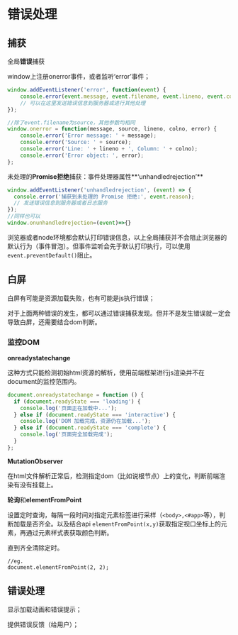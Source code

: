 # 错误处理

## 捕获

全局**错误**捕获

window上注册onerror事件，或者监听‘error’事件；

```js
window.addEventListener('error', function(event) {
    console.error(event.message, event.filename, event.lineno, event.colno, event.error));
    // 可以在这里发送错误信息到服务器或进行其他处理
});

//除了event.filename为source，其他参数均相同
window.onerror = function(message, source, lineno, colno, error) {
    console.error('Error message: ' + message);
    console.error('Source: ' + source);
    console.error('Line: ' + lineno + ', Column: ' + colno);
    console.error('Error object: ', error);
};
```

未处理的**Promise拒绝**捕获：事件处理器属性**‘unhandledrejection’**

```js
window.addEventListener('unhandledrejection', (event) => {
  console.error('捕获到未处理的 Promise 拒绝:', event.reason);
  // 发送错误信息到服务器或者日志服务
});
//同样也可以
window.onunhandledrejection=(event)=>{}
```



浏览器或者node环境都会默认打印错误信息，以上全局捕获并不会阻止浏览器的默认行为（事件冒泡）。但事件监听会先于默认打印执行，可以使用`event.preventDefault()`阻止。



## 白屏

白屏有可能是资源加载失败，也有可能是js执行错误；

对于上面两种错误的发生，都可以通过错误捕获发现。但并不是发生错误就一定会导致白屏，还需要结合dom判断。

### 监控DOM

**onreadystatechange**

这种方式只能检测初始html资源的解析，使用前端框架进行js渲染并不在document的监控范围内。

```js
document.onreadystatechange = function () {
  if (document.readyState === 'loading') {
    console.log('页面正在加载中...');
  } else if (document.readyState === 'interactive') {
    console.log('DOM 加载完成，资源仍在加载...');
  } else if (document.readyState === 'complete') {
    console.log('页面完全加载完成');
  }
};
```



**MutationObserver**

在html文件解析正常后，检测指定dom（比如说根节点）上的变化，判断前端渲染有没有挂载上。



**轮询**和**elementFromPoint**

设置定时查询，每隔一段时间对指定元素标签进行采样（`<body>,<#app>`等），判断加载是否齐全。以及结合api `elementFromPoint(x,y)`获取指定视口坐标上的元素，再通过元素样式表获取颜色判断。

直到齐全清除定时。

```
//eg.
document.elementFromPoint(2, 2);
```



## 错误处理

显示加载动画和错误提示；

提供错误反馈（给用户）；

